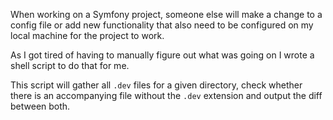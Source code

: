 When working on a Symfony project, someone else will make a change to a config file or add new functionality that also need to be configured on my local machine for the project to work. 

As I got tired of having to manually figure out what was going on I wrote a shell script to do that for me. 

This script will gather all `.dev` files for a given directory, check whether there is an accompanying file without the `.dev`  extension and output the diff between both.
